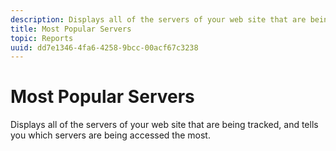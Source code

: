 ```yaml
---
description: Displays all of the servers of your web site that are being tracked, and tells you which servers are being accessed the most.
title: Most Popular Servers
topic: Reports
uuid: dd7e1346-4fa6-4258-9bcc-00acf67c3238
---
```


# Most Popular Servers

Displays all of the servers of your web site that are being tracked, and tells you which servers are being accessed the most.

